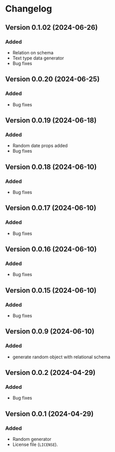 # Changelog

## Version 0.1.02 (2024-06-26)

### Added
- Relation on schema
- Text type data generator
- Bug fixes

## Version 0.0.20 (2024-06-25)

### Added
- Bug fixes

## Version 0.0.19 (2024-06-18)

### Added
- Random date props added
- Bug fixes

## Version 0.0.18 (2024-06-10)

### Added
- Bug fixes

## Version 0.0.17 (2024-06-10)

### Added
- Bug fixes

## Version 0.0.16 (2024-06-10)

### Added
- Bug fixes

## Version 0.0.15 (2024-06-10)

### Added
- Bug fixes

## Version 0.0.9 (2024-06-10)

### Added
- generate random object with relational schema

## Version 0.0.2 (2024-04-29)

### Added
- Bug fixes

## Version 0.0.1 (2024-04-29)

### Added
- Random generator
- License file (`LICENSE`).
